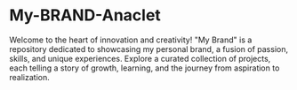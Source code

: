 # My-BRAND-Anaclet
Welcome to the heart of innovation and creativity! "My Brand" is a repository dedicated to showcasing my personal brand, a fusion of passion, skills, and unique experiences. Explore a curated collection of projects, each telling a story of growth, learning, and the journey from aspiration to realization.
